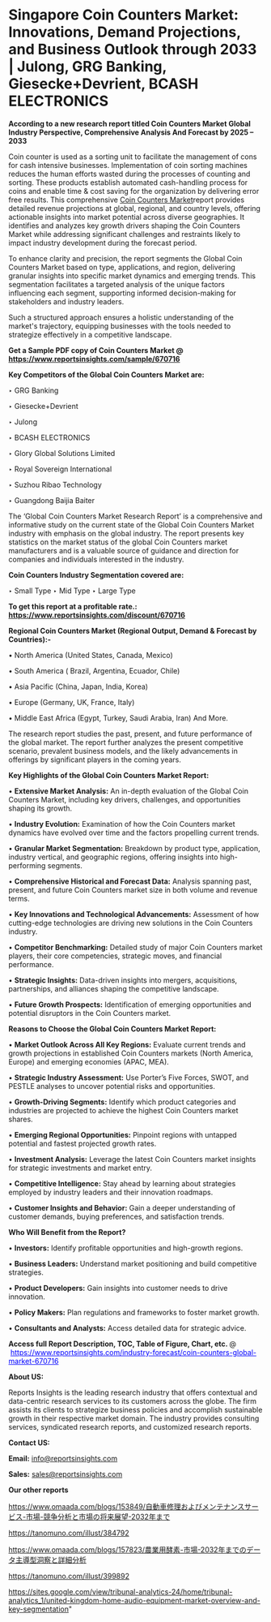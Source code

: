 # Singapore Coin Counters Market: Innovations, Demand Projections, and Business Outlook through 2033 | Julong, GRG Banking, Giesecke+Devrient, BCASH ELECTRONICS

<strong>According to a new research report titled Coin Counters Market Global Industry Perspective, Comprehensive Analysis And Forecast by 2025 – 2033</strong>

Coin counter is used as a sorting unit to facilitate the management of cons for cash intensive businesses. Implementation of coin sorting machines reduces the human efforts wasted during the processes of counting and sorting. These products establish automated cash-handling process for coins and enable time & cost saving for the organization by delivering error free results. This comprehensive <a href=https://www.reportsinsights.com/sample/670716>Coin Counters Market</a>report provides detailed revenue projections at global, regional, and country levels, offering actionable insights into market potential across diverse geographies. It identifies and analyzes key growth drivers shaping the Coin Counters Market while addressing significant challenges and restraints likely to impact industry development during the forecast period.

To enhance clarity and precision, the report segments the Global Coin Counters Market based on type, applications, and region, delivering granular insights into specific market dynamics and emerging trends. This segmentation facilitates a targeted analysis of the unique factors influencing each segment, supporting informed decision-making for stakeholders and industry leaders.

Such a structured approach ensures a holistic understanding of the market's trajectory, equipping businesses with the tools needed to strategize effectively in a competitive landscape.

<strong>Get a Sample PDF copy of Coin Counters Market </strong><strong>@<a href=https://www.reportsinsights.com/sample/670716 style=color:#0000ff;> https://www.reportsinsights.com/sample/670716</a></strong></font>

<strong>Key Competitors of the Global Coin Counters Market are:</strong>

‣ GRG Banking

‣ Giesecke+Devrient

‣ Julong

‣ BCASH ELECTRONICS

‣ Glory Global Solutions Limited

‣ Royal Sovereign International

‣ Suzhou Ribao Technology

‣ Guangdong Baijia Baiter

The ‘Global Coin Counters Market Research Report’ is a comprehensive and informative study on the current state of the Global Coin Counters Market industry with emphasis on the global industry. The report presents key statistics on the market status of the global Coin Counters market manufacturers and is a valuable source of guidance and direction for companies and individuals interested in the industry.

<strong>Coin Counters Industry Segmentation covered are:</strong>

‣ Small Type
‣ Mid Type
‣ Large Type

<strong>To get this report at a profitable rate.: <a href=https://www.reportsinsights.com/discount/670716 style=color:#0000ff;>https://www.reportsinsights.com/discount/670716</a></strong></font>

<strong>Regional Coin Counters Market (Regional Output, Demand &amp; Forecast by Countries):-</strong>

• North America (United States, Canada, Mexico)

• South America ( Brazil, Argentina, Ecuador, Chile)

• Asia Pacific (China, Japan, India, Korea)

• Europe (Germany, UK, France, Italy)

• Middle East Africa (Egypt, Turkey, Saudi Arabia, Iran) And More.

The research report studies the past, present, and future performance of the global market. The report further analyzes the present competitive scenario, prevalent business models, and the likely advancements in offerings by significant players in the coming years.

<strong>Key Highlights of the Global Coin Counters Market Report:</strong>

• <strong>Extensive Market Analysis:</strong> An in-depth evaluation of the Global Coin Counters Market, including key drivers, challenges, and opportunities shaping its growth.

• <strong>Industry Evolution:</strong> Examination of how the Coin Counters market dynamics have evolved over time and the factors propelling current trends.

• <strong>Granular Market Segmentation:</strong> Breakdown by product type, application, industry vertical, and geographic regions, offering insights into high-performing segments.

• <strong>Comprehensive Historical and Forecast Data:</strong> Analysis spanning past, present, and future Coin Counters market size in both volume and revenue terms.

• <strong>Key Innovations and Technological Advancements:</strong> Assessment of how cutting-edge technologies are driving new solutions in the Coin Counters industry.

• <strong>Competitor Benchmarking:</strong> Detailed study of major Coin Counters market players, their core competencies, strategic moves, and financial performance.

• <strong>Strategic Insights:</strong> Data-driven insights into mergers, acquisitions, partnerships, and alliances shaping the competitive landscape.

• <strong>Future Growth Prospects:</strong> Identification of emerging opportunities and potential disruptors in the Coin Counters market.

<strong>Reasons to Choose the Global Coin Counters Market Report:</strong>

• <strong>Market Outlook Across All Key Regions:</strong> Evaluate current trends and growth projections in established Coin Counters markets (North America, Europe) and emerging economies (APAC, MEA).

• <strong>Strategic Industry Assessment:</strong> Use Porter’s Five Forces, SWOT, and PESTLE analyses to uncover potential risks and opportunities.

• <strong>Growth-Driving Segments:</strong> Identify which product categories and industries are projected to achieve the highest Coin Counters market shares.

• <strong>Emerging Regional Opportunities:</strong> Pinpoint regions with untapped potential and fastest projected growth rates.

• <strong>Investment Analysis:</strong> Leverage the latest Coin Counters market insights for strategic investments and market entry.

• <strong>Competitive Intelligence:</strong> Stay ahead by learning about strategies employed by industry leaders and their innovation roadmaps.

• <strong>Customer Insights and Behavior:</strong> Gain a deeper understanding of customer demands, buying preferences, and satisfaction trends.

<strong>Who Will Benefit from the Report?</strong>

• <strong>Investors:</strong> Identify profitable opportunities and high-growth regions.

• <strong>Business Leaders:</strong> Understand market positioning and build competitive strategies.

• <strong>Product Developers:</strong> Gain insights into customer needs to drive innovation.

• <strong>Policy Makers:</strong> Plan regulations and frameworks to foster market growth.

• <strong>Consultants and Analysts:</strong> Access detailed data for strategic advice.
</ul>
<strong>Access full Report Description, TOC, Table of Figure, Chart, etc. </strong>@  <a href=https://www.reportsinsights.com/industry-forecast/coin-counters-global-market-670716 style=color:#0000ff;>https://www.reportsinsights.com/industry-forecast/coin-counters-global-market-670716</a></font>

<strong><strong>About US</strong>:</strong>

Reports Insights is the leading research industry that offers contextual and data-centric research services to its customers across the globe. The firm assists its clients to strategize business policies and accomplish sustainable growth in their respective market domain. The industry provides consulting services, syndicated research reports, and customized research reports.

<strong>Contact US:</strong>

<p class=""""><b>Email:</b> <a href=mailto:info@reportsinsights.com>info@reportsinsights.com</a></p>
<p class=""""><b>Sales:</b> <a href=mailto:sales@reportsinsights.com>sales@reportsinsights.com</a></p>

<strong>Our other reports</strong>

<a href=https://www.omaada.com/blogs/153849/自動車修理およびメンテナンスサービス-市場-競争分析と市場の将来展望-2032年まで>https://www.omaada.com/blogs/153849/自動車修理およびメンテナンスサービス-市場-競争分析と市場の将来展望-2032年まで</a>

<a href=https://tanomuno.com/illust/384792>https://tanomuno.com/illust/384792</a>

<a href=https://www.omaada.com/blogs/157823/農業用酵素-市場-2032年までのデータ主導型洞察と詳細分析>https://www.omaada.com/blogs/157823/農業用酵素-市場-2032年までのデータ主導型洞察と詳細分析</a>

<a href=https://tanomuno.com/illust/399892>https://tanomuno.com/illust/399892</a>

<a href=https://sites.google.com/view/tribunal-analytics-24/home/tribunal-analytics_1/united-kingdom-home-audio-equipment-market-overview-and-key-segmentation>https://sites.google.com/view/tribunal-analytics-24/home/tribunal-analytics_1/united-kingdom-home-audio-equipment-market-overview-and-key-segmentation</a>"
